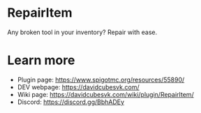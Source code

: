 # RepairItem
Any broken tool in your inventory? Repair with ease.
# Learn more
- Plugin page: https://www.spigotmc.org/resources/55890/
- DEV webpage: https://davidcubesvk.com/
- Wiki page: https://davidcubesvk.com/wiki/plugin/RepairItem/
- Discord: https://discord.gg/BbhADEy
